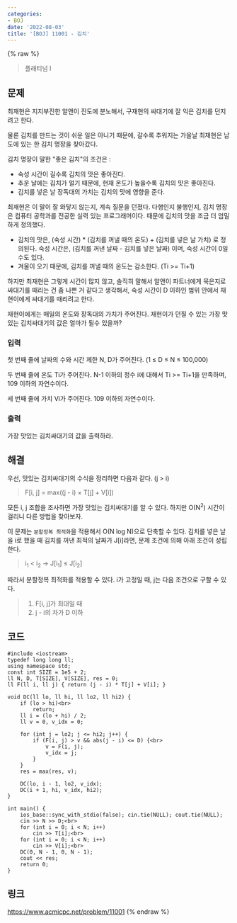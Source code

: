 ```yaml
---
categories:
- BOJ
date: '2022-08-03'
title: '[BOJ] 11001 - 김치'
---
```


{% raw %}
> 플래티넘 I<br>

## 문제
최재현은 지지부진한 알앤이 진도에 분노해서, 구재현의 싸대기에 잘 익은 김치를 던지려고 한다.

물론 김치를 만드는 것이 쉬운 일은 아니기 때문에, 갈수록 추워지는 가을날 최재현은 남도에 있는 한 김치 명장을 찾아갔다.

김치 명장이 말한 "좋은 김치"의 조건은 :

-   숙성 시간이 길수록 김치의 맛은 좋아진다.
-   추운 날에는 김치가 얼기 때문에, 현재 온도가 높을수록 김치의 맛은 좋아진다.
-   김치를 넣은 날 장독대의 가치는 김치의 맛에 영향을 준다.

최재현은 이 말이 잘 와닿지 않는지, 계속 질문을 던졌다. 다행인지 불행인지, 김치 명장은 컴퓨터 공학과를 전공한 실력 있는 프로그래머이다. 때문에 김치의 맛을 조금 더 엄밀하게 정의했다.

-   김치의 맛은, (숙성 시간) * (김치를 꺼낼 때의 온도) + (김치를 넣은 날 가치) 로 정의된다. 숙성 시간은, (김치를 꺼낸 날짜 - 김치를 넣은 날짜) 이며, 숙성 시간이 0일 수도 있다.
-   겨울이 오기 때문에, 김치를 꺼낼 때의 온도는 감소한다. (Ti >= Ti+1)

하지만 최재현은 그렇게 시간이 많지 않고, 솔직히 말해서 알앤이 파트너에게 묵은지로 싸대기를 때리는 건 좀 나쁜 거 같다고 생각해서, 숙성 시간이 D 이하인 범위 안에서 재현이에게 싸대기를 때리려고 한다.

재현이에게는 매일의 온도와 장독대의 가치가 주어진다. 재현이가 던질 수 있는 가장 맛있는 김치싸대기의 값은 얼마가 될수 있을까?

### 입력
첫 번째 줄에 날짜의 수와 시간 제한 N, D가 주어진다. (1 ≤ D ≤ N ≤ 100,000)

두 번째 줄에 온도 Ti가 주어진다. N-1 이하의 정수 i에 대해서 Ti  >= Ti+1을 만족하며, 109  이하의 자연수이다.

세 번째 줄에 가치 Vi가 주어진다. 109  이하의 자연수이다.

### 출력
가장 맛있는 김치싸대기의 값을 출력하라.

## 해결
우선, 맛있는 김치싸대기의 수식을 정리하면 다음과 같다. (j > i)<br>
> F[i, j] = max((j - i) × T[j] + V[i])<br>

모든 i, j 조합을 조사하면 가장 맛있는 김치싸대기를 알 수 있다. 하지만 O(N<sup>2</sup>) 시간이 걸리니 다른 방법을 찾아보자.

이 문제는 `분할정복 최적화`을 적용해서 O(N log N)으로 단축할 수 있다. 김치를 넣은 날을 i로 했을 때 김치를 꺼낸 최적의 날짜가 J[i]라면, 문제 조건에 의해 아래 조건이 성립한다.
> i<sub>1</sub> < i<sub>2</sub> → J[i<sub>1</sub>] ≤ J[i<sub>2</sub>]<br>

따라서 분할정복 최적화를 적용할 수 있다. i가 고정일 때, j는 다음 조건으로 구할 수 있다.
> 1. F[i, j]가 최대일 때<br>
> 2. j - i의 차가 D 이하<br>

## 코드
```
#include <iostream>
typedef long long ll;
using namespace std;
const int SIZE = 1e5 + 2;
ll N, D, T[SIZE], V[SIZE], res = 0;
ll F(ll i, ll j) { return (j - i) * T[j] + V[i]; }

void DC(ll lo, ll hi, ll lo2, ll hi2) {
	if (lo > hi)<br>
		return;
	ll i = (lo + hi) / 2;
	ll v = 0, v_idx = 0;

	for (int j = lo2; j <= hi2; j++) {
		if (F(i, j) > v && abs(j - i) <= D) {<br>
			v = F(i, j);
			v_idx = j;
		}
	}
	res = max(res, v);

	DC(lo, i - 1, lo2, v_idx);
	DC(i + 1, hi, v_idx, hi2);
}

int main() {
	ios_base::sync_with_stdio(false); cin.tie(NULL); cout.tie(NULL);
	cin >> N >> D;<br>
	for (int i = 0; i < N; i++)
		cin >> T[i];<br>
	for (int i = 0; i < N; i++)
		cin >> V[i];<br>
	DC(0, N - 1, 0, N - 1);
	cout << res;
	return 0;
}
```

## 링크
https://www.acmicpc.net/problem/11001
{% endraw %}